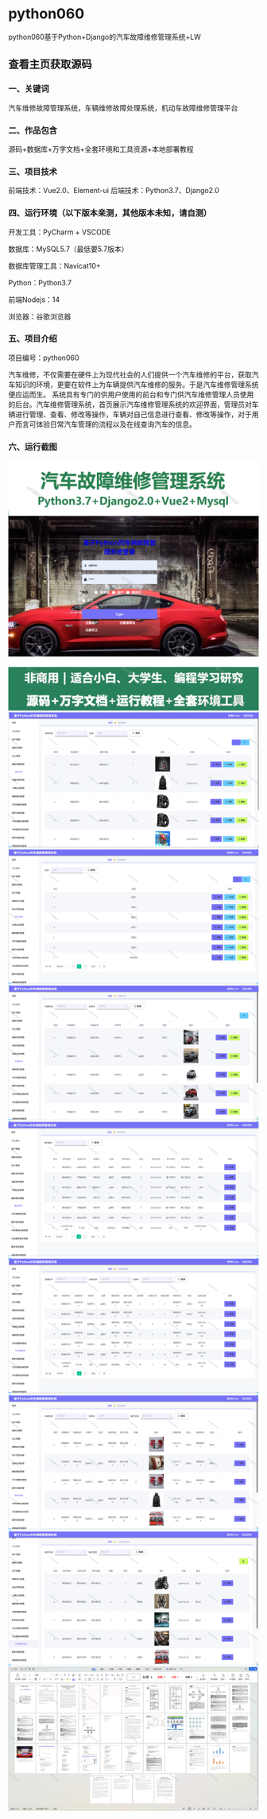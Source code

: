 # python060
python060基于Python+Django的汽车故障维修管理系统+LW
 
## 查看主页获取源码

### 一、关键词
汽车维修故障管理系统，车辆维修故障处理系统，机动车故障维修管理平台

### 二、作品包含
源码+数据库+万字文档+全套环境和工具资源+本地部署教程

### 三、项目技术
前端技术：Vue2.0、Element-ui
后端技术：Python3.7、Django2.0

### 四、运行环境（以下版本亲测，其他版本未知，请自测）
开发工具：PyCharm + VSCODE

数据库：MySQL5.7（最低要5.7版本）

数据库管理工具：Navicat10+

Python：Python3.7

前端Nodejs：14

浏览器：谷歌浏览器

### 五、项目介绍
项目编号：python060

汽车维修，不仅需要在硬件上为现代社会的人们提供一个汽车维修的平台，获取汽车知识的环境，更要在软件上为车辆提供汽车维修的服务。于是汽车维修管理系统便应运而生。
系统具有专门的供用户使用的前台和专门供汽车维修管理人员使用的后台。汽车维修管理系统，首页展示汽车维修管理系统的欢迎界面，管理员对车辆进行管理、查看、修改等操作，车辆对自己信息进行查看、修改等操作，对于用户而言可体验日常汽车管理的流程以及在线查询汽车的信息。

### 六、运行截图

![cover.png](./cover.png)
![1.png](./1.png)
![2.png](./2.png)
![3.png](./3.png)
![4.png](./4.png)
![5.png](./5.png)
![6.png](./6.png)
![7.png](./7.png)
![8.png](./8.png)
